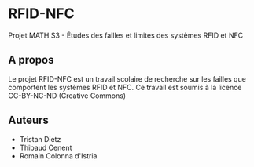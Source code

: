 # RFID-NFC
Projet MATH S3 - Études des failles et limites des systèmes RFID et NFC

## A propos

Le projet RFID-NFC est un travail scolaire de recherche sur les failles que comportent les systèmes RFID et NFC. Ce travail est soumis à la licence CC-BY-NC-ND (Creative Commons)

## Auteurs

- Tristan Dietz
- Thibaud Cenent
- Romain Colonna d'Istria
